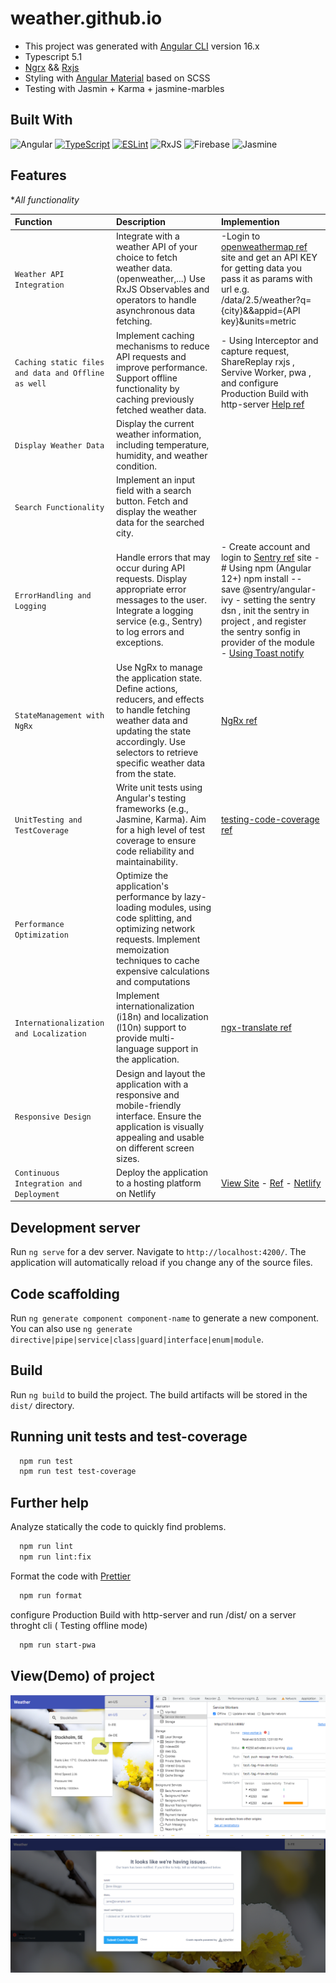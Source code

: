 # weather.github.io

- This project was generated with [Angular CLI](https://github.com/angular/angular-cli) version 16.x
- Typescript 5.1
- [Ngrx](https://ngrx.io/guide/store) && [Rxjs](https://rxjs.dev/guide/overview)
- Styling with  [Angular Material](https://material.angular.io) based on SCSS
- Testing with Jasmin + Karma + jasmine-marbles

## Built With

![Angular](https://img.shields.io/badge/angular-%23DD0031.svg?style=for-the-badge&logo=angular&logoColor=white)
[![TypeScript](https://img.shields.io/badge/typescript-%23007ACC.svg?style=for-the-badge&logo=typescript&logoColor=white)](https://www.typescriptlang.org/)
[![ESLint](https://img.shields.io/badge/ESLint-4B3263?style=for-the-badge&logo=eslint&logoColor=white)](https://eslint.org/)
![RxJS](https://img.shields.io/badge/rxjs-%23B7178C.svg?style=for-the-badge&logo=reactivex&logoColor=white)
![Firebase](https://img.shields.io/badge/Firebase-039BE5?style=for-the-badge&logo=Firebase&logoColor=white)
![Jasmine](https://img.shields.io/badge/-Jasmine-%238A4182?style=for-the-badge&logo=Jasmine&logoColor=white)

## Features

**All functionality*


| Function                   | Description                           | Implemention                                                                      |
| :------------------------- | :---------------------------------------------------------- | :------------------------------------------------------- |
| `Weather API Integration `  | Integrate with a weather API of your choice to fetch weather data.(openweather,...) Use RxJS Observables and operators to handle asynchronous data fetching.  | -Login to [openweathermap ref](-https://api.openweathermap.org) site and get an API KEY for getting data you pass it as params with url e.g. /data/2.5/weather?q={city}&&appid={API key}&units=metric     |
|  `Caching static files and data and Offline as well`     |   Implement caching mechanisms to reduce API requests and improve performance. Support offline functionality by caching previously fetched weather data.|   - Using Interceptor and capture request, ShareReplay rxjs , Servive Worker, pwa , and  configure Production Build with http-server [Help ref](https://medium.com/ngconf/angular-pwa-install-and-configure-858dd8e9fb07) |
| `Display Weather Data`        | Display the current weather information, including temperature, humidity, and weather condition. |        |
| `Search Functionality`       |  Implement an input field with a search button. Fetch and display the weather data for the searched city. |        |
| `ErrorHandling and Logging`    | Handle errors that may occur during API requests. Display appropriate error messages to the user. Integrate a logging service (e.g., Sentry) to log errors and exceptions. | - Create account and login to [Sentry ref](https://test-app-7v.sentry.io) site  - # Using npm (Angular 12+) npm install --save @sentry/angular-ivy - setting the sentry dsn , init the sentry in project , and register the sentry sonfig in provider of the module     - [Using Toast notify](https://github.com/scttcper/ngx-toastr)   |
| `StateManagement with NgRx`    | Use NgRx to manage the application state. Define actions, reducers, and effects to handle fetching weather data and updating the state accordingly. Use selectors to retrieve specific weather data from the state.| [NgRx ref](https://ngrx.io/guide/store)   |
| `UnitTesting and TestCoverage` | Write unit tests using Angular's testing frameworks (e.g., Jasmine, Karma). Aim for a high level of test coverage to ensure code reliability and maintainability. | [testing-code-coverage ref](https://angular.io/guide/testing-code-coverage)        |
| `Performance Optimization`              | Optimize the application's performance by lazy-loading modules, using code splitting, and optimizing network requests. Implement memoization techniques to cache expensive calculations and computations  |  |
| `Internationalization and Localization`  | Implement internationalization (i18n) and localization (l10n) support to provide multi-language support in the application.    | [ngx-translate ref](https://github.com/ngx-translate/core)     |
| `Responsive Design`      | Design and layout the application with a responsive and mobile-friendly interface. Ensure the application is visually appealing and usable on different screen sizes. |  |
| `Continuous Integration and Deployment`  | Deploy the application to a hosting platform on Netlify | [View Site](https://weather-task-angular.netlify.app/) - [Ref](https://www.programonaut.com/host-your-web-application-for-free-with-netlify-step-by-step/) - [Netlify](https://app.netlify.com/start/)|


## Development server

Run `ng serve` for a dev server. Navigate to `http://localhost:4200/`. The application will automatically reload if you change any of the source files.

## Code scaffolding

Run `ng generate component component-name` to generate a new component. You can also use `ng generate directive|pipe|service|class|guard|interface|enum|module`.

## Build

Run `ng build` to build the project. The build artifacts will be stored in the `dist/` directory.

## Running unit tests and test-coverage

```bash
  npm run test
  npm run test test-coverage
```


## Further help
Analyze statically the code to quickly find problems.

```bash
  npm run lint
  npm run lint:fix
```

Format the code with [Prettier](https://prettier.io/)

```bash
  npm run format
```

configure Production Build with http-server and run /dist/ on a server throght cli ( Testing offline mode)

```bash
  npm run start-pwa
```

## View(Demo) of project
![img](src/assets/images/weather-site-view.png)
![img](src/assets/images/sentry-notify.png)

